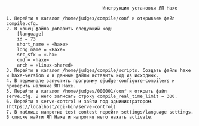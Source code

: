                                         Инструкция установки ЯП Haxe

    1. Перейти в каталог /home/judges/compile/conf и открываем файл compile.cfg.
    2. В конец файла добавить следующий код:
        [language]
        id = 73
        short_name = «haxe»
        long_name = «Haxe»
        src_sfx = «.hx»
        cmd = «haxe»
        arch = «linux-shared»
    3. Перейти в каталог /home/judges/compile/scripts. Создать файлы haxe и haxe-version и в данные файлы вставить код из исходных.
    4. В терминале запустить программу ejudge-configure-compilers и проверить наличие ЯП Haxe.
    5. Перейти в каталог /home/judges/000001/conf и открыть файл serve.cfg. В него записать строку compile_real_time_limit = 300.
    6. Перейти в serve-control и зайти под администратором. (https://localhost/cgi-bin/serve-control)
    7. В таблице напротив test contest перейти settings/language settings. В списке найти ЯП Haxe и напротив него нажать activate.
